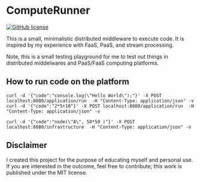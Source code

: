 # ComputeRunner

[![GitHub license](https://img.shields.io/badge/license-MIT-blue.svg)](https://github.com/ottenwbe/computerunner/blob/main/LICENSE)

This is a small, minimalistic distributed middleware to execute code. It is inspired by my experience with FaaS, PaaS, and stream processing.

Note, this is a small testing playground for me to test out things in distributed middelwares and PaaS/FaaS computing platforms.

## How to run code on the platform

```
curl -d '{"code":"console.log(\"Hello World\");"}' -X POST localhost:8080/application/run  -H "Content-Type: application/json" -v
curl -d '{"code":"2*5+10"}' -X POST localhost:8080/application/run  -H "Content-Type: application/json" -v

curl -d '{"code":"node(\"A\", 50*50 )"}' -X POST localhost:8080/infrastructure  -H "Content-Type: application/json" -v  
```



## Disclaimer

I created this project for the purpose of educating myself and personal use. If you are interested in the outcome, feel free to contribute; this work is published under the MIT license.


